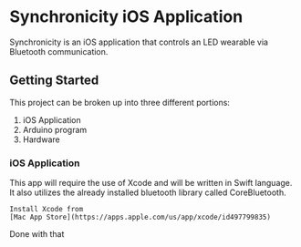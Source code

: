 # Synchronicity iOS Application
Synchronicity is an iOS application that controls an LED wearable via Bluetooth communication.

## Getting Started
This project can be broken up into three different portions:
1. iOS Application
2. Arduino program
3. Hardware

### iOS Application
This app will require the use of Xcode and will be written in Swift language. It also utilizes the already installed bluetooth library called CoreBluetooth.
```
Install Xcode from 
[Mac App Store](https://apps.apple.com/us/app/xcode/id497799835)
```
Done with that